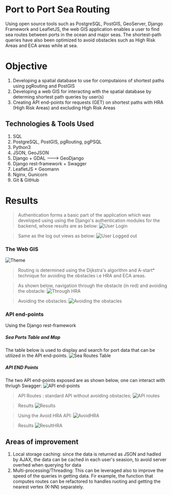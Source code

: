 # Port to Port Sea Routing 
Using open source tools such as PostgreSQL, PostGIS, GeoServer, Django Framework and LeafletJS, the web GIS application enables a user to find sea routes between ports in the ocean and major seas. The shortest-path queries have also been optimized to avoid obstacles such as High Risk Areas and ECA areas while at sea.

# Objective
1. Developing a spatial database to use for computaions of shortest paths using pgRouting and PostGIS
2. Developing a web GIS for interacting with the spatial database by determing shortest path queries by user(s)
3. Creating API end-points for requests (GET) on shortest paths with HRA (High Risk Areas) and excluding High Risk Areas

## Technologies & Tools Used
1. SQL 
2. PostgreSQL, PostGIS, pgRouting, pgPSQL
3. Python3
4. JSON, GeoJSON
5. Django + GDAL ---> GeoDjango
6. Django rest-framework + Swagger
6. LeafletJS + Geomann 
7. Nginx, Gunicorn
8. Git & GitHub

# Results
>Authentication forms a basic part of the application which was developed using using the Django's authentication modules for the backend, 
whose results are as below:
![User Login](Voyager_Login.JPG)

> Same as the log out views as below:
![User Logged out](Logged_Out_user.JPG)

### The Web GIS 
![Theme](Admin_Theme.JPG)

> Routing is determined using the Dijkstra's algorithm and A-start* technique for avoiding the obstacles i.e HRA and ECA areas. 

> As shown below, navigation through the obstacle (in red) and avoiding the obstacle:
![Through HRA](Navigation_through_HRA.JPG)

> Avoiding the obstacles:
![Avoiding the obstacles](Navigation_avoiding_HRA.JPG)

### API end-points
Using the Django rest-framework 

##### Sea Ports Table and Map
The table below is used to display and search for port data that can be utilized in the API end-points.
![Sea Routes Table](Sea_Ports_Table.JPG)

##### API END Points
The two API end-points exposed are as shown below, one can interact with thriugh Swagger:
![API end-points](API_Page.JPG)

> API Routes : standard API without avoiding obstacles;
![API routes](APIQuery.JPG)

> Results 
![Results](APIResults.JPG)

> Using the Avoid HRA API:
![AvoidHRA](AvoidingHRA.JPG)

> Results
![ResultHRA](HRA_Results.JPG)

## Areas of improvement
1. Local storage caching: since the data is returned as JSON and hadled by AJAX, the data can be cached in each user's seasion, to avoid server overhed when querying for data
2. Multi-processing/Threading: This can be leveraged also to improve the speed of the 
queries in getting data. Fir example, the function that computes routes can be refactored to handles ruoting and getting the nearest vertex (K-NN) separately.